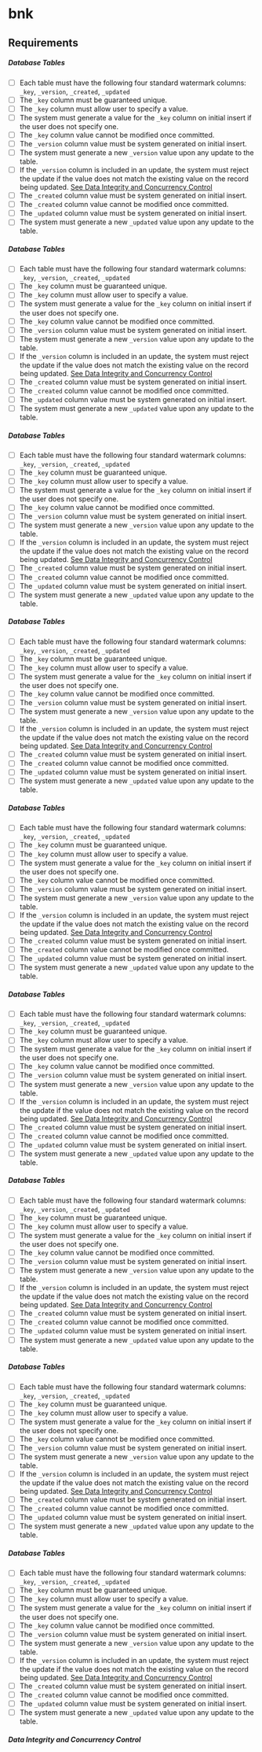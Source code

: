 # bnk
## Requirements
##### Database Tables
- [ ] Each table must have the following four standard watermark columns: `_key`, `_version`, `_created`, `_updated`
- [ ] The `_key` column must be guaranteed unique.
- [ ] The `_key` column must allow user to specify a value.
- [ ] The system must generate a value for the `_key` column on initial insert if the user does not specify one.
- [ ] The `_key` column value cannot be modified once committed.
- [ ] The `_version` column value must be system generated on initial insert.
- [ ] The system must generate a new `_version` value upon any update to the table.
- [ ] If the `_version` column is included in an update, the system must reject the update if the value does not match the existing value on the record being updated. [See Data Integrity and Concurrency Control](#Data-Integrity-and-Concurrency-Control)
- [ ] The `_created` column value must be system generated on initial insert.
- [ ] The `_created` column value cannot be modified once committed.
- [ ] The `_updated` column value must be system generated on initial insert.
- [ ] The system must generate a new `_updated` value upon any update to the table.
##### Database Tables
- [ ] Each table must have the following four standard watermark columns: `_key`, `_version`, `_created`, `_updated`
- [ ] The `_key` column must be guaranteed unique.
- [ ] The `_key` column must allow user to specify a value.
- [ ] The system must generate a value for the `_key` column on initial insert if the user does not specify one.
- [ ] The `_key` column value cannot be modified once committed.
- [ ] The `_version` column value must be system generated on initial insert.
- [ ] The system must generate a new `_version` value upon any update to the table.
- [ ] If the `_version` column is included in an update, the system must reject the update if the value does not match the existing value on the record being updated. [See Data Integrity and Concurrency Control](#Data-Integrity-and-Concurrency-Control)
- [ ] The `_created` column value must be system generated on initial insert.
- [ ] The `_created` column value cannot be modified once committed.
- [ ] The `_updated` column value must be system generated on initial insert.
- [ ] The system must generate a new `_updated` value upon any update to the table.
##### Database Tables
- [ ] Each table must have the following four standard watermark columns: `_key`, `_version`, `_created`, `_updated`
- [ ] The `_key` column must be guaranteed unique.
- [ ] The `_key` column must allow user to specify a value.
- [ ] The system must generate a value for the `_key` column on initial insert if the user does not specify one.
- [ ] The `_key` column value cannot be modified once committed.
- [ ] The `_version` column value must be system generated on initial insert.
- [ ] The system must generate a new `_version` value upon any update to the table.
- [ ] If the `_version` column is included in an update, the system must reject the update if the value does not match the existing value on the record being updated. [See Data Integrity and Concurrency Control](#Data-Integrity-and-Concurrency-Control)
- [ ] The `_created` column value must be system generated on initial insert.
- [ ] The `_created` column value cannot be modified once committed.
- [ ] The `_updated` column value must be system generated on initial insert.
- [ ] The system must generate a new `_updated` value upon any update to the table.
##### Database Tables
- [ ] Each table must have the following four standard watermark columns: `_key`, `_version`, `_created`, `_updated`
- [ ] The `_key` column must be guaranteed unique.
- [ ] The `_key` column must allow user to specify a value.
- [ ] The system must generate a value for the `_key` column on initial insert if the user does not specify one.
- [ ] The `_key` column value cannot be modified once committed.
- [ ] The `_version` column value must be system generated on initial insert.
- [ ] The system must generate a new `_version` value upon any update to the table.
- [ ] If the `_version` column is included in an update, the system must reject the update if the value does not match the existing value on the record being updated. [See Data Integrity and Concurrency Control](#Data-Integrity-and-Concurrency-Control)
- [ ] The `_created` column value must be system generated on initial insert.
- [ ] The `_created` column value cannot be modified once committed.
- [ ] The `_updated` column value must be system generated on initial insert.
- [ ] The system must generate a new `_updated` value upon any update to the table.
##### Database Tables
- [ ] Each table must have the following four standard watermark columns: `_key`, `_version`, `_created`, `_updated`
- [ ] The `_key` column must be guaranteed unique.
- [ ] The `_key` column must allow user to specify a value.
- [ ] The system must generate a value for the `_key` column on initial insert if the user does not specify one.
- [ ] The `_key` column value cannot be modified once committed.
- [ ] The `_version` column value must be system generated on initial insert.
- [ ] The system must generate a new `_version` value upon any update to the table.
- [ ] If the `_version` column is included in an update, the system must reject the update if the value does not match the existing value on the record being updated. [See Data Integrity and Concurrency Control](#Data-Integrity-and-Concurrency-Control)
- [ ] The `_created` column value must be system generated on initial insert.
- [ ] The `_created` column value cannot be modified once committed.
- [ ] The `_updated` column value must be system generated on initial insert.
- [ ] The system must generate a new `_updated` value upon any update to the table.
##### Database Tables
- [ ] Each table must have the following four standard watermark columns: `_key`, `_version`, `_created`, `_updated`
- [ ] The `_key` column must be guaranteed unique.
- [ ] The `_key` column must allow user to specify a value.
- [ ] The system must generate a value for the `_key` column on initial insert if the user does not specify one.
- [ ] The `_key` column value cannot be modified once committed.
- [ ] The `_version` column value must be system generated on initial insert.
- [ ] The system must generate a new `_version` value upon any update to the table.
- [ ] If the `_version` column is included in an update, the system must reject the update if the value does not match the existing value on the record being updated. [See Data Integrity and Concurrency Control](#Data-Integrity-and-Concurrency-Control)
- [ ] The `_created` column value must be system generated on initial insert.
- [ ] The `_created` column value cannot be modified once committed.
- [ ] The `_updated` column value must be system generated on initial insert.
- [ ] The system must generate a new `_updated` value upon any update to the table.
##### Database Tables
- [ ] Each table must have the following four standard watermark columns: `_key`, `_version`, `_created`, `_updated`
- [ ] The `_key` column must be guaranteed unique.
- [ ] The `_key` column must allow user to specify a value.
- [ ] The system must generate a value for the `_key` column on initial insert if the user does not specify one.
- [ ] The `_key` column value cannot be modified once committed.
- [ ] The `_version` column value must be system generated on initial insert.
- [ ] The system must generate a new `_version` value upon any update to the table.
- [ ] If the `_version` column is included in an update, the system must reject the update if the value does not match the existing value on the record being updated. [See Data Integrity and Concurrency Control](#Data-Integrity-and-Concurrency-Control)
- [ ] The `_created` column value must be system generated on initial insert.
- [ ] The `_created` column value cannot be modified once committed.
- [ ] The `_updated` column value must be system generated on initial insert.
- [ ] The system must generate a new `_updated` value upon any update to the table.
##### Database Tables
- [ ] Each table must have the following four standard watermark columns: `_key`, `_version`, `_created`, `_updated`
- [ ] The `_key` column must be guaranteed unique.
- [ ] The `_key` column must allow user to specify a value.
- [ ] The system must generate a value for the `_key` column on initial insert if the user does not specify one.
- [ ] The `_key` column value cannot be modified once committed.
- [ ] The `_version` column value must be system generated on initial insert.
- [ ] The system must generate a new `_version` value upon any update to the table.
- [ ] If the `_version` column is included in an update, the system must reject the update if the value does not match the existing value on the record being updated. [See Data Integrity and Concurrency Control](#Data-Integrity-and-Concurrency-Control)
- [ ] The `_created` column value must be system generated on initial insert.
- [ ] The `_created` column value cannot be modified once committed.
- [ ] The `_updated` column value must be system generated on initial insert.
- [ ] The system must generate a new `_updated` value upon any update to the table.
##### Database Tables
- [ ] Each table must have the following four standard watermark columns: `_key`, `_version`, `_created`, `_updated`
- [ ] The `_key` column must be guaranteed unique.
- [ ] The `_key` column must allow user to specify a value.
- [ ] The system must generate a value for the `_key` column on initial insert if the user does not specify one.
- [ ] The `_key` column value cannot be modified once committed.
- [ ] The `_version` column value must be system generated on initial insert.
- [ ] The system must generate a new `_version` value upon any update to the table.
- [ ] If the `_version` column is included in an update, the system must reject the update if the value does not match the existing value on the record being updated. [See Data Integrity and Concurrency Control](#Data-Integrity-and-Concurrency-Control)
- [ ] The `_created` column value must be system generated on initial insert.
- [ ] The `_created` column value cannot be modified once committed.
- [ ] The `_updated` column value must be system generated on initial insert.
- [ ] The system must generate a new `_updated` value upon any update to the table.
##### Data Integrity and Concurrency Control
